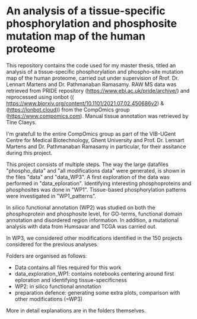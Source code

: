 # An analysis of a tissue-specific phosphorylation and phosphosite mutation map of the human proteome


This repository contains the code used for my master thesis, titled an analysis of a tissue-specific phosphorylation and phospho-site mutation map of the human proteome, carried out under supervision of Rrof. Dr. Lennart Martens and Dr. Pathmanaban Ramasamy. RAW MS data was retrieved from PRIDE repository (https://www.ebi.ac.uk/pride/archive/) and reprocessed using ionbot (( https://www.biorxiv.org/content/10.1101/2021.07.02.450686v2) & (https://ionbot.cloud)) from the CompOmics group (https://www.compomics.com). Manual tissue annotation was retrieved by Tine Claeys.

I'm gratefull to the entire CompOmics group as part of the VIB-UGent Centre for Medical Biotechnology, Ghent University and Prof. Dr. Lennart Martens and Dr. Pathmanaban Ramasamy in particular, for their assitance during this project.

This project consists of multiple steps. The way the large datafiles "phospho_data" and "all modifications data" were generated, is shown in the files "data" and "data_WP3". A first exploration of the data was performed in "data_eploration". Identifying interesting phosphoproteins and phosphosites was done in "WP1". Tissue-based phosphorylation patterns were investigated in "WP1_patterns".

In silico functional annotation (WP2) was studied on both the phosphoprotein and phosphosite level, for GO-terms, functional domain annotation and disordered region information. In addition, a mutational analysis with data from Humsavar and TCGA was carried out.

In WP3, we considered other modifications identified in the 150 projects considered for the previous analyses.

Folders are organised as follows:
- Data contains all files required for this work
- data_exploration_WP1: contains notebooks centering around first eploration and identifying tissue-specificness
- WP2: in silico functional annotation
- preparation defence: generating some extra plots, comparison with other modifications (=WP3)

More in detail explanations are in the folders themselves.
